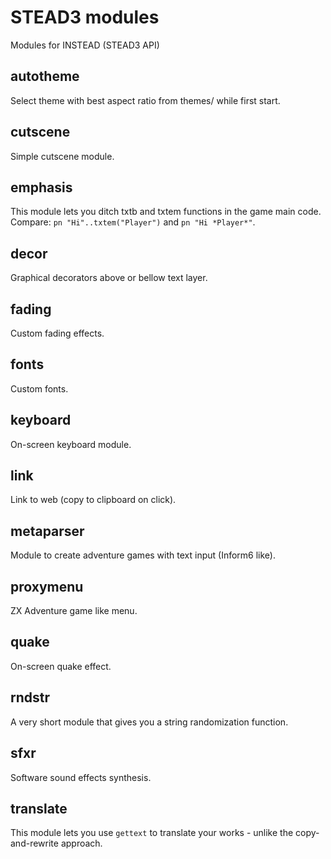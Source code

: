 # STEAD3 modules

Modules for INSTEAD (STEAD3 API)

## autotheme

Select theme with best aspect ratio from themes/ while first start.

## cutscene

Simple cutscene module.

## emphasis

This module lets you ditch txtb and txtem functions in the game main code. Compare: `pn "Hi"..txtem("Player")` and `pn "Hi *Player*"`.

## decor

Graphical decorators above or bellow text layer.

## fading

Custom fading effects.

## fonts

Custom fonts.

## keyboard

On-screen keyboard module.

## link

Link to web (copy to clipboard on click).

## metaparser

Module to create adventure games with text input (Inform6 like).

## proxymenu

ZX Adventure game like menu.

## quake

On-screen quake effect.

## rndstr

A very short module that gives you a string randomization function.

## sfxr

Software sound effects synthesis.

## translate

This module lets you use `gettext` to translate your works - unlike the copy-and-rewrite approach.
